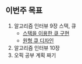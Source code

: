 ## 이번주 목표

1. 알고리즘 인터뷰 9장 스택, 큐
   * [스택을 이용한 큐 구현]()
   * [원형 큐 디자인]()
2. 알고리즘 인터뷰 10장
3. 오픽 공부 계획 짜기
